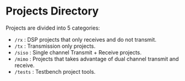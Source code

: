 # Projects Directory
Projects are divided into 5 categories:
- `/rx` : DSP projects that only receives and do not transmit.
- `/tx` : Transmission only projects.
- `/siso` : Single channel Transmit + Receive projects.
- `/mimo` : Projects that takes advantage of dual channel transmit and receive.
- `/tests` : Testbench project tools.
